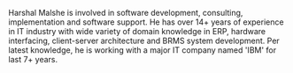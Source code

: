 Harshal Malshe is involved in software development, consulting, implementation and software support.
He has over 14+ years of experience in IT industry with wide variety of domain knowledge in ERP, hardware interfacing, client-server architecture and BRMS system development.
Per latest knowledge, he is working with a major IT company named 'IBM' for last 7+ years.
